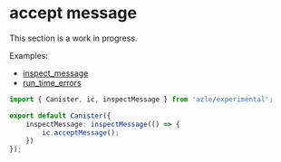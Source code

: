 # accept message

This section is a work in progress.

Examples:

- [inspect_message](https://github.com/demergent-labs/azle/blob/main/examples/inspect_message/src/inspect_message.ts)
- [run_time_errors](https://github.com/demergent-labs/azle/blob/main/examples/run_time_errors/src/index.ts)

```typescript
import { Canister, ic, inspectMessage } from 'azle/experimental';

export default Canister({
    inspectMessage: inspectMessage(() => {
        ic.acceptMessage();
    })
});
```
